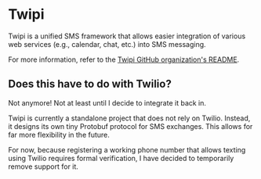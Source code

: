 # Twipi

Twipi is a unified SMS framework that allows easier integration of various web
services (e.g., calendar, chat, etc.) into SMS messaging.

For more information, refer to the [Twipi GitHub organization's
README](https://github.com/twipi).

## Does this have to do with Twilio?

Not anymore! Not at least until I decide to integrate it back in.

Twipi is currently a standalone project that does not rely on Twilio. Instead,
it designs its own tiny Protobuf protocol for SMS exchanges. This allows for
far more flexibility in the future.

For now, because registering a working phone number that allows texting using
Twilio requires formal verification, I have decided to temporarily remove
support for it.
